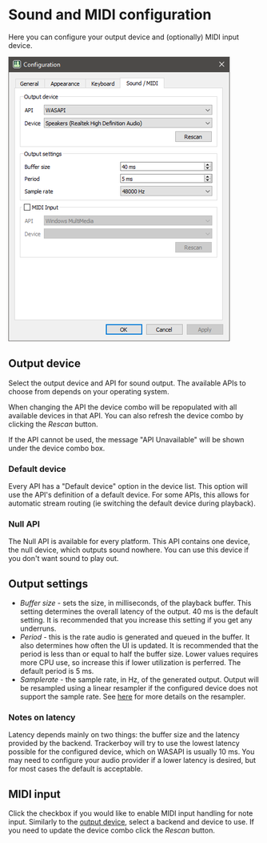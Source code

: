 
# Sound and MIDI configuration

Here you can configure your output device and (optionally) MIDI input device.

![sound-config](../img/config-sound.png "Sound configuration tab")

## Output device

Select the output device and API for sound output. The available APIs to
choose from depends on your operating system.

When changing the API the device combo will be repopulated with all available
devices in that API. You can also refresh the device combo by clicking the
*Rescan* button.

If the API cannot be used, the message "API Unavailable" will be shown under
the device combo box.

### Default device

Every API has a "Default device" option in the device list. This option will
use the API's definition of a default device. For some APIs, this allows for
automatic stream routing (ie switching the default device during playback).

### Null API

The Null API is available for every platform. This API contains one device, the
null device, which outputs sound nowhere. You can use this device if you don't
want sound to play out.

## Output settings

 - <a name="buffer-size">*Buffer size*</a> - sets the size, in milliseconds,
   of the playback buffer. This setting determines the overall latency of the
   output. 40 ms is the default setting. It is recommended that you increase
   this setting if you get any underruns.
 - <a name="period">*Period*</a> - this is the rate audio is generated and
   queued in the buffer. It also determines how often the UI is updated. It is
   recommended that the period is less than or equal to half the buffer size.
   Lower values requires more CPU use, so increase this if lower utilization is
   perferred. The default period is 5 ms.
 - *Samplerate* - the sample rate, in Hz, of the generated output. Output will
   be resampled using a linear resampler if the configured device does not
   support the sample rate. See [here](https://miniaud.io/docs/manual/index.html#LinearResampling)
   for more details on the resampler.

### Notes on latency

Latency depends mainly on two things: the buffer size and the latency provided
by the backend. Trackerboy will try to use the lowest latency possible for the
configured device, which on WASAPI is usually 10 ms. You may need to configure
your audio provider if a lower latency is desired, but for most cases the
default is acceptable.

## MIDI input

Click the checkbox if you would like to enable MIDI input handling for note
input. Similarly to the [output device](#output-device), select a backend and
device to use. If you need to update the device combo click the *Rescan* button.
